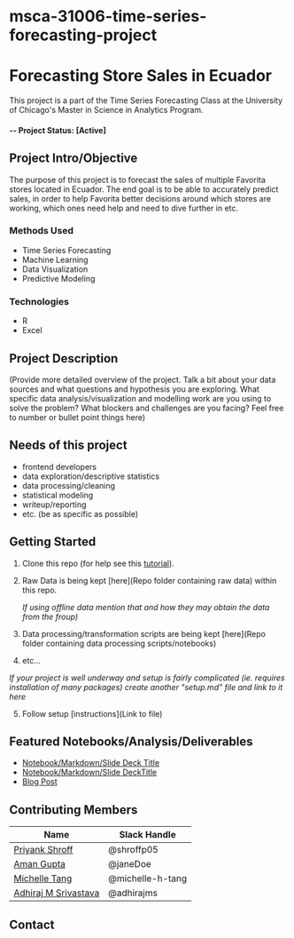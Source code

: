 # msca-31006-time-series-forecasting-project

# Forecasting Store Sales in Ecuador 
This project is a part of the Time Series Forecasting Class at the University of Chicago's Master in Science in Analytics Program.  

#### -- Project Status: [Active]

## Project Intro/Objective
The purpose of this project is to forecast the sales of multiple Favorita stores located in Ecuador. The end goal is to be able to accurately predict sales, in order to help Favorita better decisions around which stores are working, which ones need help and need to dive further in etc. 


### Methods Used
* Time Series Forecasting
* Machine Learning
* Data Visualization
* Predictive Modeling


### Technologies
* R 
* Excel

## Project Description
(Provide more detailed overview of the project.  Talk a bit about your data sources and what questions and hypothesis you are exploring. What specific data analysis/visualization and modelling work are you using to solve the problem? What blockers and challenges are you facing?  Feel free to number or bullet point things here)

## Needs of this project

- frontend developers
- data exploration/descriptive statistics
- data processing/cleaning
- statistical modeling
- writeup/reporting
- etc. (be as specific as possible)

## Getting Started

1. Clone this repo (for help see this [tutorial](https://help.github.com/articles/cloning-a-repository/)).
2. Raw Data is being kept [here](Repo folder containing raw data) within this repo.

    *If using offline data mention that and how they may obtain the data from the froup)*
    
3. Data processing/transformation scripts are being kept [here](Repo folder containing data processing scripts/notebooks)
4. etc...

*If your project is well underway and setup is fairly complicated (ie. requires installation of many packages) create another "setup.md" file and link to it here*  

5. Follow setup [instructions](Link to file)

## Featured Notebooks/Analysis/Deliverables
* [Notebook/Markdown/Slide Deck Title](link)
* [Notebook/Markdown/Slide DeckTitle](link)
* [Blog Post](link)


## Contributing Members

|Name     |  Slack Handle   | 
|---------|-----------------|
|[Priyank Shroff](https://github.com/[shroffp05])| @shroffp05        |
|[Aman Gupta](https://github.com/[]) |     @janeDoe    |
|[Michelle Tang](https://github.com/[michelle-h-tang])| @michelle-h-tang        |
|[Adhiraj M Srivastava](https://github.com/[adhirajms]) |     @adhirajms   |


## Contact